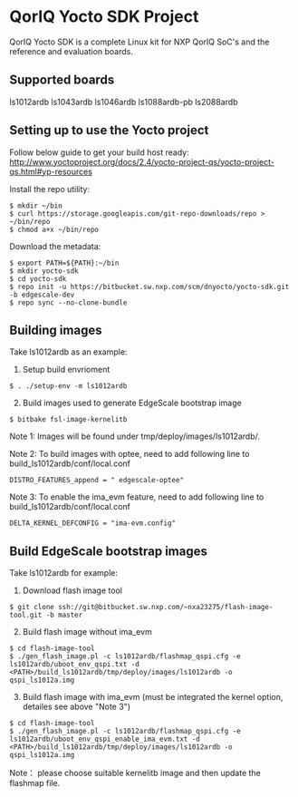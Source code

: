 # QorIQ Yocto SDK Project
QorIQ Yocto SDK is a complete Linux kit for NXP QorIQ SoC's and 
the reference and evaluation boards.

## Supported boards
ls1012ardb
ls1043ardb
ls1046ardb
ls1088ardb-pb
ls2088ardb
 

## Setting up to use the Yocto project
Follow below guide to get your build host ready:
http://www.yoctoproject.org/docs/2.4/yocto-project-qs/yocto-project-qs.html#yp-resources

Install the repo utility:
```
$ mkdir ~/bin
$ curl https://storage.googleapis.com/git-repo-downloads/repo > ~/bin/repo
$ chmod a+x ~/bin/repo
```

Download the metadata:
```
$ export PATH=${PATH}:~/bin
$ mkdir yocto-sdk
$ cd yocto-sdk
$ repo init -u https://bitbucket.sw.nxp.com/scm/dnyocto/yocto-sdk.git -b edgescale-dev
$ repo sync --no-clone-bundle
```

## Building images
Take ls1012ardb as an example:

1. Setup build envrioment
```
$ . ./setup-env -m ls1012ardb
```

2. Build images used to generate EdgeScale bootstrap image
```
$ bitbake fsl-image-kernelitb
```

Note 1: Images will be found under tmp/deploy/images/ls1012ardb/.

Note 2: To build images with optee, need to add following line to build_ls1012ardb/conf/local.conf
```
DISTRO_FEATURES_append = " edgescale-optee"
```
Note 3: To enable the ima_evm feature, need to add following line to build_ls1012ardb/conf/local.conf
```
DELTA_KERNEL_DEFCONFIG = "ima-evm.config"
```

## Build EdgeScale bootstrap images
Take ls1012ardb for example:

1. Download flash image tool
```
$ git clone ssh://git@bitbucket.sw.nxp.com/~nxa23275/flash-image-tool.git -b master
```

2. Build flash image without ima_evm
```
$ cd flash-image-tool
$ ./gen_flash_image.pl -c ls1012ardb/flashmap_qspi.cfg -e ls1012ardb/uboot_env_qspi.txt -d <PATH>/build_ls1012ardb/tmp/deploy/images/ls1012ardb -o qspi_ls1012a.img
```

3. Build flash image with ima_evm (must be integrated the kernel option, detailes see above "Note 3")
```
$ cd flash-image-tool
$ ./gen_flash_image.pl -c ls1012ardb/flashmap_qspi.cfg -e ls1012ardb/uboot_env_qspi_enable_ima_evm.txt -d <PATH>/build_ls1012ardb/tmp/deploy/images/ls1012ardb -o qspi_ls1012a.img
```

Note： please choose suitable kernelitb image and then update the flashmap file.
